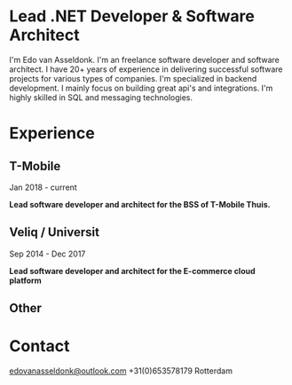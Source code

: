 # Lead .NET Developer & Software Architect

I'm Edo van Asseldonk. I'm an freelance software developer and software architect. I have 20+ years of experience in delivering successful software projects for various types of companies.
I'm specialized in backend development. I mainly focus on building great api's and integrations. I'm highly skilled in SQL and messaging technologies.


# Experience
## T-Mobile
Jan 2018 - current

**Lead software developer and architect for the BSS of T-Mobile Thuis.**

## Veliq / Universit
Sep 2014 - Dec 2017

**Lead software developer and architect for the E-commerce cloud platform**

## Other

# Contact
edovanasseldonk@outlook.com
+31(0)653578179
Rotterdam
